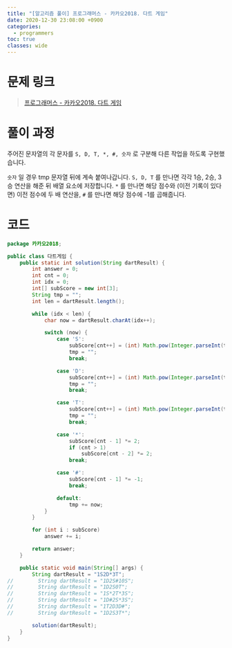 ```yaml
---
title: "[알고리즘 풀이] 프로그래머스 - 카카오2018. 다트 게임"
date: 2020-12-30 23:08:00 +0900
categories:
  - programmers
toc: true
classes: wide
---
```


# 문제 링크

> [프로그래머스 - 카카오2018. 다트 게임](https://programmers.co.kr/learn/courses/30/lessons/17682)

# 풀이 과정

주어진 문자열의 각 문자를 `S, D, T, *, #, 숫자` 로 구분해 다른 작업을 하도록 구현했습니다.

`숫자` 일 경우 tmp 문자열 뒤에 계속 붙여나갑니다. `S, D, T` 를 만나면 각각 1승, 2승, 3승 연산을 해준 뒤 배열 요소에 저장합니다. `*` 를 만나면 해당 점수와 (이전 기록이 있다면) 이전 점수에 두 배 연산을, `#` 를 만나면 해당 점수에 -1를 곱해줍니다.

# 코드

```java
package 카카오2018;

public class 다트게임 {
    public static int solution(String dartResult) {
        int answer = 0;
        int cnt = 0;
        int idx = 0;
        int[] subScore = new int[3];
        String tmp = "";
        int len = dartResult.length();

        while (idx < len) {
            char now = dartResult.charAt(idx++);

            switch (now) {
                case 'S':
                    subScore[cnt++] = (int) Math.pow(Integer.parseInt(tmp), 1);
                    tmp = "";
                    break;

                case 'D':
                    subScore[cnt++] = (int) Math.pow(Integer.parseInt(tmp), 2);
                    tmp = "";
                    break;

                case 'T':
                    subScore[cnt++] = (int) Math.pow(Integer.parseInt(tmp), 3);
                    tmp = "";
                    break;

                case '*':
                    subScore[cnt - 1] *= 2;
                    if (cnt > 1)
                        subScore[cnt - 2] *= 2;
                    break;

                case '#':
                    subScore[cnt - 1] *= -1;
                    break;

                default:
                    tmp += now;
            }
        }

        for (int i : subScore)
            answer += i;

        return answer;
    }

    public static void main(String[] args) {
        String dartResult = "1S2D*3T";
//        String dartResult = "1D2S#10S";
//        String dartResult = "1D2S0T";
//        String dartResult = "1S*2T*3S";
//        String dartResult = "1D#2S*3S";
//        String dartResult = "1T2D3D#";
//        String dartResult = "1D2S3T*";

        solution(dartResult);
    }
}
```